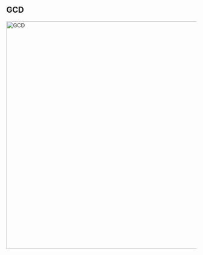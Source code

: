 ## GCD

<img width="601" alt="GCD" src="https://github.com/CoughKing/VHDL_Projects/assets/99385820/0a30a725-5eb8-442b-81fc-17149ed7e8a6">
